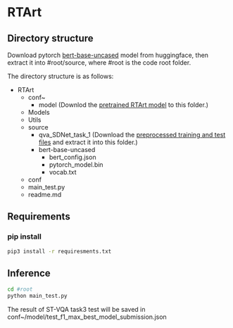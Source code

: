 # RTArt
## Directory structure
Download pytorch [bert-base-uncased](https://s3.amazonaws.com/models.huggingface.co/bert/bert-base-uncased.tar.gz) model from huggingface, then extract it into #root/source, where #root is the code root folder.

The directory structure is as follows:
- RTArt
  - conf~
    - model
    (Downlod the [pretrained RTArt model](https://drive.google.com/open?id=1UG3lPWmI2jbMq4ov-3mC40Wca9dP8Ldl) to this folder.)
  - Models
  - Utils
  - source
    - qva_SDNet_task_1
      (Download the [preprocessed training and test files](https://drive.google.com/open?id=1R8vqKfrLnWRoHY_wHJJw-VPaHHQlw5O9) and extract it into this folder.)
    - bert-base-uncased
      - bert_config.json
      - pytorch_model.bin
      - vocab.txt
  - conf
  - main_test.py
  - readme.md
## Requirements
### pip install
```bash
pip3 install -r requiresments.txt
```
## Inference
```bash
cd #root
python main_test.py
```
The result of ST-VQA task3 test will be saved in conf~/model/test_f1_max_best_model_submission.json
